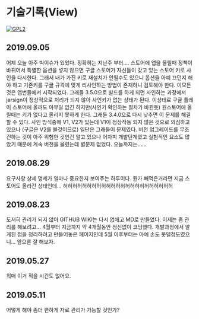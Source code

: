 # 기술기록(View)

[![GPL2](https://img.shields.io/badge/license-GPL2-yellowgreen.svg)](https://github.com/parkkw09/parkSync/edit/master/LICENSE)

## 2019.09.05
어제 오늘 아주 빅이슈가 있었다. 정확히는 지난주 부터....
스토어에 앱을 올릴때 정책이 바뀌어서 특별한 옵션을 넣지 않으면 구글 스토어가 자신들이 갖고 있는 스토어 키로 사인을 다시한다.
그래서 내가 가진 키로 재설치가 안될수도 있으니 옵션을 아예 끄던지 해야 하고 기존키를 구글 규격에 맞게 리사인하는 방법이 존재하니
검토해야 한다. 이모든것은 앱번들에서 시작되었다.
그래들 3.5.0으로 빌드를 하게 되면 사인하는 과정에서 jarsign이 정상적으로 처리가 되지 않아 사인키가 없는 상태가 된다.
이상태로 구글 플레이 스토어에 올려도 아무일 없긴 하지만(사인키 확인하는 절차가 바뀐듯)
원스토어에 올릴때는 키가 없다고 올리지 못하게 한다.
그래들 3.4.0으로 다시 낮추면 이 문제를 해결할 수 있다.
사인 방식중에 V1, V2가 있는데 V1이 정상작동 되지 않은 것으로 의심하고 있으나
(구글은 V2를 볼것이므로)
일단은 그래들이 문제였다.
버전 업그레이드를 무조건하는 것이 아주 위험한 것인건 알고 있으나 어차피 개발단계였고
실험적인 요소도 많았기 때문에 계속 버전을 올렸는데 별문제 없었다.
오늘까지는......

## 2019.08.29
요구사항 상세 명세가 얼마나 중요한지 보여주는 하루이다. 뭔가 빼먹은거라면
지금 스토어도 올라간 상태인데... 허허허허허허허허허허허허허허허허허허허허허허허

## 2019.08.23
도저히 관리가 되지 않아 GITHUB WIKI는 다시 없애고 MD로 만들었다. 이제는 좀 관리를 해보려고...
4월부터 지금까지 약 4개월동안 정신없이 코딩했다. 개발과정에서 알게된 점을 정리하려고 만들어놓은 페이지인데
5월 이후부터는 아예 손도 못댈정도였으니... 앞으론 잘 해보자.

## 2019.05.27
워매 이거 적을 시간도 없어요.

## 2019.05.11
어떻게 해야 좀더 편하게 자료 관리가 가능할 것인가?
